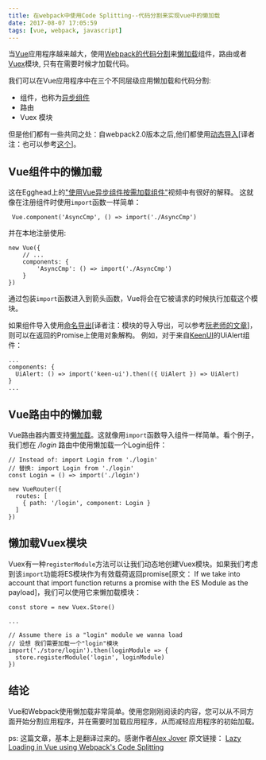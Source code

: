 ```yaml
---
title: 在webpack中使用Code Splitting--代码分割来实现vue中的懒加载
date: 2017-08-07 17:05:59
tags: [vue, webpack, javascript]
---
```

当[Vue](https://cn.vuejs.org/index.html)应用程序越来越大，使用[Webpack的代码分割](https://doc.webpack-china.org/guides/code-splitting/)来[懒加载](https://doc.webpack-china.org/guides/lazy-loading/)组件，路由或者[Vuex](https://vuex.vuejs.org/zh-cn/)模块, 只有在需要时候才加载代码。

我们可以在Vue应用程序中在三个不同层级应用懒加载和代码分割:
- 组件，也称为[异步组件](https://cn.vuejs.org/v2/guide/components.html#异步组件)
- 路由
- Vuex 模块

但是他们都有一些共同之处：自webpack2.0版本之后,他们都使用[动态导入](https://github.com/tc39/proposal-dynamic-import)[译者注：也可以参考[这个](https://doc.webpack-china.org/guides/code-splitting/#dynamic-imports)]。
<!-- more -->
## Vue组件中的懒加载
这在Egghead上的["使用Vue异步组件按需加载组件"](https://egghead.io/lessons/load-components-when-needed-with-vue-async-components)视频中有很好的解释。
这就像在注册组件时使用`import`函数一样简单：
```
 Vue.component('AsyncCmp', () => import('./AsyncCmp') 
```
并在本地注册使用:
```
new Vue({
	// ...
	components: {
		'AsyncCmp': () => import('./AsyncCmp')
	}
})
```
通过包装`import`函数进入到箭头函数，Vue将会在它被请求的时候执行加载这个模块。

如果组件导入使用[命名导出](http://2ality.com/2014/09/es6-modules-final.html#named-exports-several-per-module)[译者注：模块的导入导出，可以参考[阮老师的文章](http://es6.ruanyifeng.com/#docs/module)]，则可以在返回的Promise上使用对象解构。
例如，对于来自[KeenUI](https://github.com/JosephusPaye/Keen-UI)的UiAlert组件：
```
...
components: {
  UiAlert: () => import('keen-ui').then(({ UiAlert }) => UiAlert)
}
...
```

## Vue路由中的懒加载
Vue路由器内置支持[懒加载](https://router.vuejs.org/zh-cn/advanced/lazy-loading.html)。这就像用`import`函数导入组件一样简单。看个例子，我们想在 */login* 路由中使用懒加载一个Login组件：
```
// Instead of: import Login from './login'
// 替换: import Login from './login'
const Login = () => import('./login')

new VueRouter({
  routes: [
    { path: '/login', component: Login }
  ]
})
```
 
## 懒加载Vuex模块
Vuex有一种`registerModule`方法可以让我们动态地创建Vuex模块。如果我们考虑到该`import`功能将ES模块作为有效载荷返回promise[原文： If we take into account that import function returns a promise with the ES Module as the payload]，我们可以使用它来懒加载模块：
```
const store = new Vuex.Store()

...

// Assume there is a "login" module we wanna load
// 设想 我们需要加载一个"login"模块
import('./store/login').then(loginModule => {
  store.registerModule('login', loginModule)
})
```
## 结论
Vue和Webpack使用懒加载非常简单。使用您刚刚阅读的内容，您可以从不同方面开始分割应用程序，并在需要时加载应用程序，从而减轻应用程序的初始加载。

ps: 这篇文章，基本上是翻译过来的。感谢作者[Alex Jover](https://alexjoverm.github.io)
原文链接：
[Lazy Loading in Vue using Webpack's Code Splitting](https://alexjoverm.github.io/2017/07/16/Lazy-load-in-Vue-using-Webpack-s-code-splitting/)